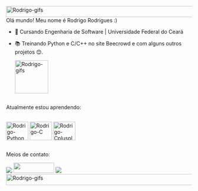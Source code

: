 <img align="center" alt="Rodrigo-gifs" height="30" width="1080" src="https://user-images.githubusercontent.com/74038190/212284100-561aa473-3905-4a80-b561-0d28506553ee.gif">
 Olá mundo! Meu nome é Rodrigo Rodrigues :)

- 💾 Cursando Engenharia de Software | Universidade Federal do Ceará
- 📚 Treinando Python e C/C++ no site Beecrowd e com alguns outros projetos 😊. 
  
  <img align="center" alt="Rodrigo-gifs" height="90" width="90" src="https://media.tenor.com/dF-PYwpJP0MAAAAi/nino-nakano-pet-the-cat.gif">

## 
Atualmente estou aprendendo:
  <div style="display: inline_block;"><br>
  <img align="center" alt="Rodrigo-Python" height="50" width="60" src="https://cdn.jsdelivr.net/gh/devicons/devicon@latest/icons/python/python-original.svg" style="margin-top: 1 rem;">
  <img align="center" alt="Rodrigo-C" height="50" width="60" src="https://cdn.jsdelivr.net/gh/devicons/devicon@latest/icons/c/c-original.svg" style="margin-top: 1 rem;">
  <img align="center" alt="Rodrigo-Cplusplus" height="50" width="60" src="https://cdn.jsdelivr.net/gh/devicons/devicon@latest/icons/cplusplus/cplusplus-original.svg" style="margin-top: 1 rem;">

    
## 
Meios de contato:
<div> 
<a href="https://www.instagram.com/rudriguu_2099/" target="_blank"><img src="https://img.shields.io/badge/Instagram-E4405F?style=for-the-badge&logo=instagram&logoColor=white" target="_blank"></a>
<a href = "https://judge.beecrowd.com/pt/profile/980432"><img src="https://hermes.dio.me/articles/cover/3f84021b-aa8b-45b2-9641-8d2fe240174e.jpg" target="target="_blank" height="28" width="110"></a>
<a href = "mailto:rrodrigues.dev21@gmail.com" target="_blank"><img src="https://img.shields.io/badge/Gmail-D14836?style=for-the-badge&logo=gmail&logoColor=white" target="_blank"></a> 
</div>

<img align="center" alt="Rodrigo-gifs" height="30" width="1080" src="https://user-images.githubusercontent.com/74038190/212284100-561aa473-3905-4a80-b561-0d28506553ee.gif">

 
 
  
